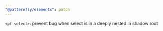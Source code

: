 ```yaml
---
"@patternfly/elements": patch
---
```

`<pf-select>`: prevent bug when select is in a deeply nested in shadow root
